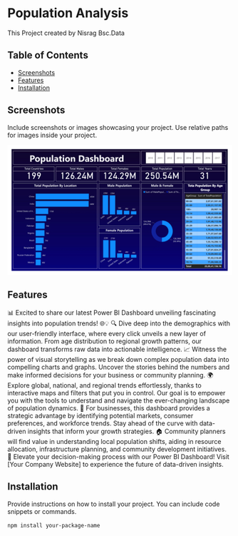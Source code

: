 # Population Analysis

This Project created by Nisrag Bsc.Data

## Table of Contents
- [Screenshots](#screenshots)
- [Features](#features)
- [Installation](#installation)

## Screenshots

Include screenshots or images showcasing your project. Use relative paths for images inside your project.

![Screenshot 1](./screenshots/screenshot1.png)






## Features

📊 Excited to share our latest Power BI Dashboard unveiling fascinating insights into population trends! 🌐💡
🔍 Dive deep into the demographics with our user-friendly interface, where every click unveils a new layer of information. From age distribution to regional growth patterns, our dashboard transforms raw data into actionable intelligence.
📈 Witness the power of visual storytelling as we break down complex population data into compelling charts and graphs. Uncover the stories behind the numbers and make informed decisions for your business or community planning.
🌍 Explore global, national, and regional trends effortlessly, thanks to interactive maps and filters that put you in control. Our goal is to empower you with the tools to understand and navigate the ever-changing landscape of population dynamics.
💼 For businesses, this dashboard provides a strategic advantage by identifying potential markets, consumer preferences, and workforce trends. Stay ahead of the curve with data-driven insights that inform your growth strategies.
🏠 Community planners will find value in understanding local population shifts, aiding in resource allocation, infrastructure planning, and community development initiatives.
🚀 Elevate your decision-making process with our Power BI Dashboard! Visit [Your Company Website] to experience the future of data-driven insights. 


## Installation

Provide instructions on how to install your project. You can include code snippets or commands.

```bash
npm install your-package-name
